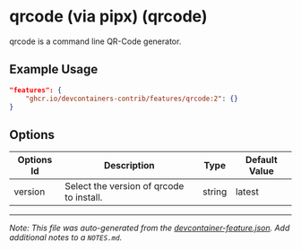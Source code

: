 

# qrcode (via pipx) (qrcode)

qrcode is a command line QR-Code generator.

## Example Usage

```json
"features": {
    "ghcr.io/devcontainers-contrib/features/qrcode:2": {}
}
```

## Options

| Options Id | Description | Type | Default Value |
|-----|-----|-----|-----|
| version | Select the version of qrcode to install. | string | latest |



---

_Note: This file was auto-generated from the [devcontainer-feature.json](https://github.com/devcontainers-contrib/features/blob/main/src/qrcode/devcontainer-feature.json).  Add additional notes to a `NOTES.md`._
